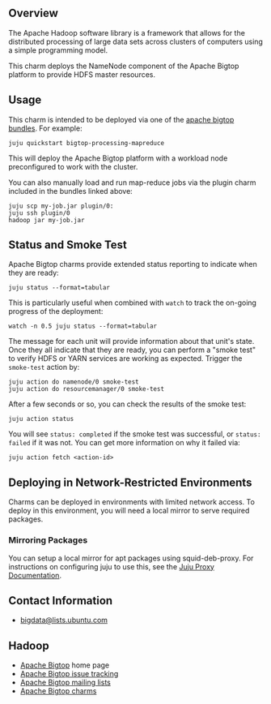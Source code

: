 ## Overview

The Apache Hadoop software library is a framework that allows for the
distributed processing of large data sets across clusters of computers
using a simple programming model.

This charm deploys the NameNode component of the Apache Bigtop platform
to provide HDFS master resources.


## Usage

This charm is intended to be deployed via one of the
[apache bigtop bundles](https://jujucharms.com/u/bigdata-dev/#bundles).
For example:

    juju quickstart bigtop-processing-mapreduce

This will deploy the Apache Bigtop platform with a workload node
preconfigured to work with the cluster.

You can also manually load and run map-reduce jobs via the plugin charm
included in the bundles linked above:

    juju scp my-job.jar plugin/0:
    juju ssh plugin/0
    hadoop jar my-job.jar


## Status and Smoke Test

Apache Bigtop charms provide extended status reporting to indicate when they
are ready:

    juju status --format=tabular

This is particularly useful when combined with `watch` to track the on-going
progress of the deployment:

    watch -n 0.5 juju status --format=tabular

The message for each unit will provide information about that unit's state.
Once they all indicate that they are ready, you can perform a "smoke test"
to verify HDFS or YARN services are working as expected. Trigger the
`smoke-test` action by:

    juju action do namenode/0 smoke-test
    juju action do resourcemanager/0 smoke-test

After a few seconds or so, you can check the results of the smoke test:

    juju action status

You will see `status: completed` if the smoke test was successful, or
`status: failed` if it was not.  You can get more information on why it failed
via:

    juju action fetch <action-id>


## Deploying in Network-Restricted Environments

Charms can be deployed in environments with limited network access. To deploy
in this environment, you will need a local mirror to serve required packages.


### Mirroring Packages

You can setup a local mirror for apt packages using squid-deb-proxy.
For instructions on configuring juju to use this, see the
[Juju Proxy Documentation](https://juju.ubuntu.com/docs/howto-proxies.html).


## Contact Information

- <bigdata@lists.ubuntu.com>


## Hadoop

- [Apache Bigtop](http://bigtop.apache.org/) home page
- [Apache Bigtop issue tracking](http://bigtop.apache.org/issue-tracking.html)
- [Apache Bigtop mailing lists](http://bigtop.apache.org/mail-lists.html)
- [Apache Bigtop charms](https://jujucharms.com/q/apache/bigtop)
